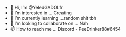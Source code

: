 - 👋 Hi, I’m @YeledGADOLfr
- 👀 I’m interested in ... Creating 
- 🌱 I’m currently learning ...random shit tbh
- 💞️ I’m looking to collaborate on ... Nah
- 📫 How to reach me ... Discord - PeeDrinker88#6454

<!---
YeledGADOLfr/YeledGADOLfr is a ✨ special ✨ repository because its `README.md` (this file) appears on your GitHub profile.
You can click the Preview link to take a look at your changes.
--->

